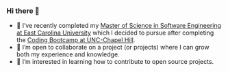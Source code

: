 ### Hi there 👋
- 🔭 I’ve recently completed my [Master of Science in Software Engineering at East Carolina University](https://cet.ecu.edu/csci/graduate-programs/ms-in-software-engineering/) which I decided to pursue after completing the [Coding Bootcamp at UNC-Chapel Hill](https://bootcamp.unc.edu/coding/).
- 👯 I’m open to collaborate on a project (or projects) where I can grow both my experience and knowledge.
- 🤔 I’m interested in learning how to contribute to open source projects.

<!--
**rscottjohnson/rscottjohnson** is a ✨ _special_ ✨ repository because its `README.md` (this file) appears on your GitHub profile.

Here are some ideas to get you started:

- 🔭 I’m currently working on ...
- 🌱 I’m currently learning ...
- 👯 I’m looking to collaborate on ...
- 🤔 I’m looking for help with ...
- 💬 Ask me about ...
- 📫 How to reach me: ...
- 😄 Pronouns: ...
- ⚡ Fun fact: ...
-->

